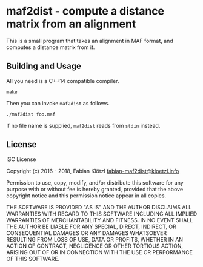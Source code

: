 # maf2dist - compute a distance matrix from an alignment

This is a small program that takes an alignment in MAF format, and computes a distance matrix from it.

## Building and Usage

All you need is a C++14 compatible compiler.

    make

Then you can invoke `maf2dist` as follows.

    ./maf2dist foo.maf

If no file name is supplied, `maf2dist` reads from `stdin` instead.

## License

ISC License

Copyright (c) 2016 - 2018, Fabian Klötzl <fabian-maf2dist@kloetzl.info>

Permission to use, copy, modify, and/or distribute this software for any
purpose with or without fee is hereby granted, provided that the above
copyright notice and this permission notice appear in all copies.

THE SOFTWARE IS PROVIDED "AS IS" AND THE AUTHOR DISCLAIMS ALL WARRANTIES
WITH REGARD TO THIS SOFTWARE INCLUDING ALL IMPLIED WARRANTIES OF
MERCHANTABILITY AND FITNESS. IN NO EVENT SHALL THE AUTHOR BE LIABLE FOR
ANY SPECIAL, DIRECT, INDIRECT, OR CONSEQUENTIAL DAMAGES OR ANY DAMAGES
WHATSOEVER RESULTING FROM LOSS OF USE, DATA OR PROFITS, WHETHER IN AN
ACTION OF CONTRACT, NEGLIGENCE OR OTHER TORTIOUS ACTION, ARISING OUT OF
OR IN CONNECTION WITH THE USE OR PERFORMANCE OF THIS SOFTWARE.

